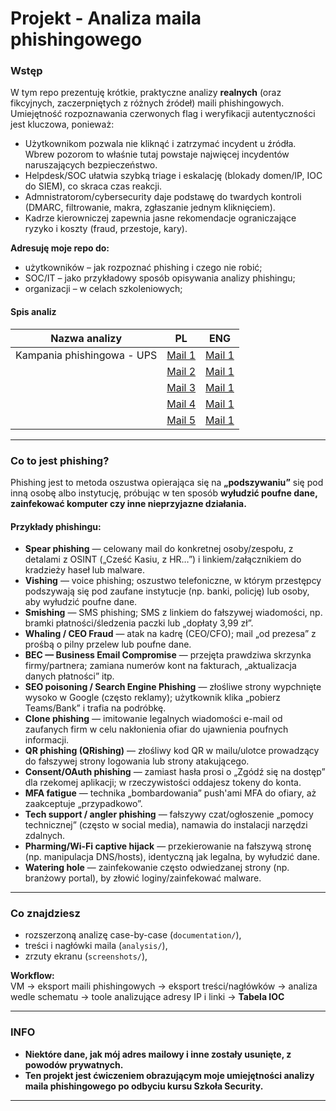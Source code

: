 # Projekt - Analiza maila phishingowego 

### Wstęp
W tym repo prezentuję krótkie, praktyczne analizy **realnych** (oraz fikcyjnych, zaczerpniętych z różnych źródeł) maili phishingowych. Umiejętność rozpoznawania czerwonych flag i weryfikacji autentyczności jest kluczowa, ponieważ:

- Użytkownikom pozwala nie kliknąć i zatrzymać incydent u źródła. Wbrew pozorom to właśnie tutaj powstaje najwięcej incydentów naruszających bezpieczeństwo.
- Helpdesk/SOC ułatwia szybką triage i eskalację (blokady domen/IP, IOC do SIEM), co skraca czas reakcji.
- Admnistratorom/cybersecurity daje podstawę do twardych kontroli (DMARC, filtrowanie, makra, zgłaszanie jednym kliknięciem).
- Kadrze kierowniczej zapewnia jasne rekomendacje ograniczające ryzyko i koszty (fraud, przestoje, kary).

**Adresuję moje repo do:**
- użytkowników – jak rozpoznać phishing i czego nie robić;
- SOC/IT – jako przykładowy sposób opisywania analizy phishingu;
- organizacji – w celach szkoleniowych;

#### Spis analiz

| Nazwa analizy | PL | ENG |
|---|---|---|
| Kampania phishingowa - UPS | [Mail 1](documentation/email-01-PL.md) | [Mail 1](documentation/email-01-ENG.md) |
|  | [Mail 2](documentation/email-02-PL.md) | [Mail 1](documentation/email-02-ENG.md) |
|  | [Mail 3](documentation/email-03-PL.md) | [Mail 1](documentation/email-03-ENG.md) |
|  | [Mail 4](documentation/email-04-PL.md) | [Mail 1](documentation/email-04-ENG.md) |
|  | [Mail 5](documentation/email-05-PL.md) | [Mail 1](documentation/email-05-ENG.md) |

---

### Co to jest phishing?
Phishing jest to metoda oszustwa opierająca się na **„podszywaniu”** się pod inną osobę albo instytucję, próbując w ten sposób **wyłudzić poufne dane, zainfekować komputer czy inne nieprzyjazne działania.**

#### Przykłady phishingu:

- **Spear phishing** — celowany mail do konkretnej osoby/zespołu, z detalami z OSINT („Cześć Kasiu, z HR…”) i linkiem/załącznikiem do kradzieży haseł lub malware.
- **Vishing** — voice phishing; oszustwo telefoniczne, w którym przestępcy podszywają się pod zaufane instytucje (np. banki, policję) lub osoby, aby wyłudzić poufne dane.
- **Smishing** — SMS phishing; SMS z linkiem do fałszywej wiadomości, np. bramki płatności/śledzenia paczki lub „dopłaty 3,99 zł”.
- **Whaling / CEO Fraud** — atak na kadrę (CEO/CFO); mail „od prezesa” z prośbą o pilny przelew lub poufne dane.
- **BEC — Business Email Compromise** — przejęta prawdziwa skrzynka firmy/partnera; zamiana numerów kont na fakturach, „aktualizacja danych płatności” itp.
- **SEO poisoning / Search Engine Phishing** — złośliwe strony wypchnięte wysoko w Google (często reklamy); użytkownik klika „pobierz Teams/Bank” i trafia na podróbkę.
- **Clone phishing** — imitowanie legalnych wiadomości e-mail od zaufanych firm w celu nakłonienia ofiar do ujawnienia poufnych informacji.
- **QR phishing (QRishing)** — złośliwy kod QR w mailu/ulotce prowadzący do fałszywej strony logowania lub strony atakującego.
- **Consent/OAuth phishing** — zamiast hasła prosi o „Zgódź się na dostęp” dla rzekomej aplikacji; w rzeczywistości oddajesz tokeny do konta.
- **MFA fatigue** — technika „bombardowania” push'ami MFA do ofiary, aż zaakceptuje „przypadkowo”.
- **Tech support / angler phishing** — fałszywy czat/ogłoszenie „pomocy technicznej” (często w social media), namawia do instalacji narzędzi zdalnych.
- **Pharming/Wi-Fi captive hijack** — przekierowanie na fałszywą stronę (np. manipulacja DNS/hosts), identyczną jak legalna, by wyłudzić dane.
- **Watering hole** — zainfekowanie często odwiedzanej strony (np. branżowy portal), by złowić loginy/zainfekować malware.

---

### Co znajdziesz
- rozszerzoną analizę case-by-case (`documentation/`),
- treści i nagłówki maila (`analysis/`),
- zrzuty ekranu (`screenshots/`),

**Workflow:**  
VM → eksport maili phishingowych → eksport treści/nagłówków → analiza wedle schematu → toole analizujące adresy IP i linki → **Tabela IOC**

---

### INFO
- **Niektóre dane, jak mój adres mailowy i inne zostały usunięte, z powodów prywatnych.**
- **Ten projekt jest ćwiczeniem obrazującym moje umiejętności analizy maila phishingowego po odbyciu kursu Szkoła Security.**

---
